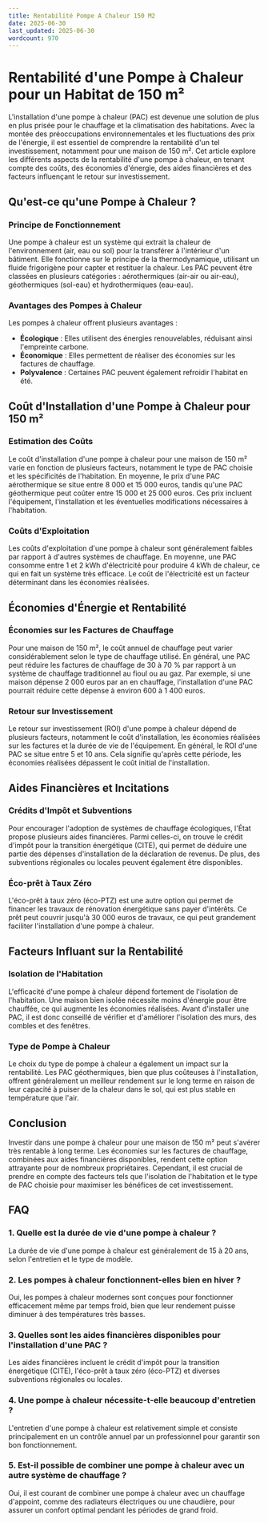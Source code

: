 ```yaml
---
title: Rentabilité Pompe A Chaleur 150 M2
date: 2025-06-30
last_updated: 2025-06-30
wordcount: 970
---
```


# Rentabilité d'une Pompe à Chaleur pour un Habitat de 150 m²

L'installation d'une pompe à chaleur (PAC) est devenue une solution de plus en plus prisée pour le chauffage et la climatisation des habitations. Avec la montée des préoccupations environnementales et les fluctuations des prix de l'énergie, il est essentiel de comprendre la rentabilité d'un tel investissement, notamment pour une maison de 150 m². Cet article explore les différents aspects de la rentabilité d'une pompe à chaleur, en tenant compte des coûts, des économies d'énergie, des aides financières et des facteurs influençant le retour sur investissement.

## Qu'est-ce qu'une Pompe à Chaleur ?

### Principe de Fonctionnement

Une pompe à chaleur est un système qui extrait la chaleur de l'environnement (air, eau ou sol) pour la transférer à l'intérieur d'un bâtiment. Elle fonctionne sur le principe de la thermodynamique, utilisant un fluide frigorigène pour capter et restituer la chaleur. Les PAC peuvent être classées en plusieurs catégories : aérothermiques (air-air ou air-eau), géothermiques (sol-eau) et hydrothermiques (eau-eau).

### Avantages des Pompes à Chaleur

Les pompes à chaleur offrent plusieurs avantages :
- **Écologique** : Elles utilisent des énergies renouvelables, réduisant ainsi l'empreinte carbone.
- **Économique** : Elles permettent de réaliser des économies sur les factures de chauffage.
- **Polyvalence** : Certaines PAC peuvent également refroidir l'habitat en été.

## Coût d'Installation d'une Pompe à Chaleur pour 150 m²

### Estimation des Coûts

Le coût d'installation d'une pompe à chaleur pour une maison de 150 m² varie en fonction de plusieurs facteurs, notamment le type de PAC choisie et les spécificités de l'habitation. En moyenne, le prix d'une PAC aérothermique se situe entre 8 000 et 15 000 euros, tandis qu'une PAC géothermique peut coûter entre 15 000 et 25 000 euros. Ces prix incluent l'équipement, l'installation et les éventuelles modifications nécessaires à l'habitation.

### Coûts d'Exploitation

Les coûts d'exploitation d'une pompe à chaleur sont généralement faibles par rapport à d'autres systèmes de chauffage. En moyenne, une PAC consomme entre 1 et 2 kWh d'électricité pour produire 4 kWh de chaleur, ce qui en fait un système très efficace. Le coût de l'électricité est un facteur déterminant dans les économies réalisées.

## Économies d'Énergie et Rentabilité

### Économies sur les Factures de Chauffage

Pour une maison de 150 m², le coût annuel de chauffage peut varier considérablement selon le type de chauffage utilisé. En général, une PAC peut réduire les factures de chauffage de 30 à 70 % par rapport à un système de chauffage traditionnel au fioul ou au gaz. Par exemple, si une maison dépense 2 000 euros par an en chauffage, l'installation d'une PAC pourrait réduire cette dépense à environ 600 à 1 400 euros.

### Retour sur Investissement

Le retour sur investissement (ROI) d'une pompe à chaleur dépend de plusieurs facteurs, notamment le coût d'installation, les économies réalisées sur les factures et la durée de vie de l'équipement. En général, le ROI d'une PAC se situe entre 5 et 10 ans. Cela signifie qu'après cette période, les économies réalisées dépassent le coût initial de l'installation.

## Aides Financières et Incitations

### Crédits d'Impôt et Subventions

Pour encourager l'adoption de systèmes de chauffage écologiques, l'État propose plusieurs aides financières. Parmi celles-ci, on trouve le crédit d'impôt pour la transition énergétique (CITE), qui permet de déduire une partie des dépenses d'installation de la déclaration de revenus. De plus, des subventions régionales ou locales peuvent également être disponibles.

### Éco-prêt à Taux Zéro

L'éco-prêt à taux zéro (éco-PTZ) est une autre option qui permet de financer les travaux de rénovation énergétique sans payer d'intérêts. Ce prêt peut couvrir jusqu'à 30 000 euros de travaux, ce qui peut grandement faciliter l'installation d'une pompe à chaleur.

## Facteurs Influant sur la Rentabilité

### Isolation de l'Habitation

L'efficacité d'une pompe à chaleur dépend fortement de l'isolation de l'habitation. Une maison bien isolée nécessite moins d'énergie pour être chauffée, ce qui augmente les économies réalisées. Avant d'installer une PAC, il est donc conseillé de vérifier et d'améliorer l'isolation des murs, des combles et des fenêtres.

### Type de Pompe à Chaleur

Le choix du type de pompe à chaleur a également un impact sur la rentabilité. Les PAC géothermiques, bien que plus coûteuses à l'installation, offrent généralement un meilleur rendement sur le long terme en raison de leur capacité à puiser de la chaleur dans le sol, qui est plus stable en température que l'air.

## Conclusion

Investir dans une pompe à chaleur pour une maison de 150 m² peut s'avérer très rentable à long terme. Les économies sur les factures de chauffage, combinées aux aides financières disponibles, rendent cette option attrayante pour de nombreux propriétaires. Cependant, il est crucial de prendre en compte des facteurs tels que l'isolation de l'habitation et le type de PAC choisie pour maximiser les bénéfices de cet investissement.

## FAQ

### 1. Quelle est la durée de vie d'une pompe à chaleur ?

La durée de vie d'une pompe à chaleur est généralement de 15 à 20 ans, selon l'entretien et le type de modèle.

### 2. Les pompes à chaleur fonctionnent-elles bien en hiver ?

Oui, les pompes à chaleur modernes sont conçues pour fonctionner efficacement même par temps froid, bien que leur rendement puisse diminuer à des températures très basses.

### 3. Quelles sont les aides financières disponibles pour l'installation d'une PAC ?

Les aides financières incluent le crédit d'impôt pour la transition énergétique (CITE), l'éco-prêt à taux zéro (éco-PTZ) et diverses subventions régionales ou locales.

### 4. Une pompe à chaleur nécessite-t-elle beaucoup d'entretien ?

L'entretien d'une pompe à chaleur est relativement simple et consiste principalement en un contrôle annuel par un professionnel pour garantir son bon fonctionnement.

### 5. Est-il possible de combiner une pompe à chaleur avec un autre système de chauffage ?

Oui, il est courant de combiner une pompe à chaleur avec un chauffage d'appoint, comme des radiateurs électriques ou une chaudière, pour assurer un confort optimal pendant les périodes de grand froid.